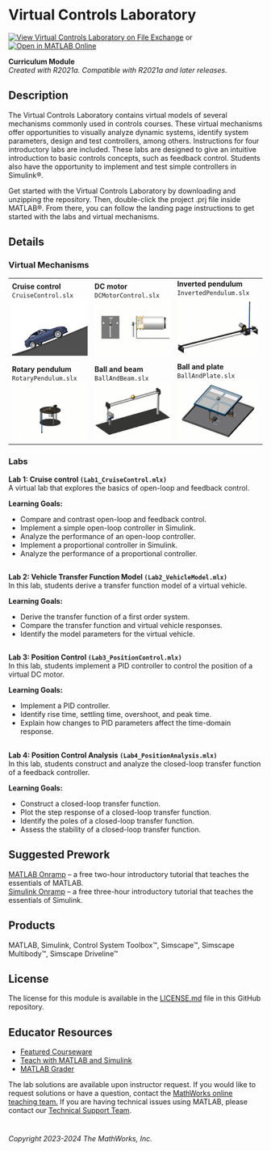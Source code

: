 # Virtual Controls Laboratory 
[![View Virtual Controls Laboratory on File Exchange](https://www.mathworks.com/matlabcentral/images/matlab-file-exchange.svg)](https://www.mathworks.com/matlabcentral/fileexchange/100064-virtual-hardware-and-labs-for-controls?s_tid=ta_fx_results) or [![Open in MATLAB Online](https://www.mathworks.com/images/responsive/global/open-in-matlab-online.svg)](https://matlab.mathworks.com/open/github/v1?repo=MathWorks-Teaching-Resources/Virtual-Controls-Laboratory&project=VirtualControlsLaboratory.prj)  

**Curriculum Module**  
_Created with R2021a. Compatible with R2021a and later releases._  

## Description ##
The Virtual Controls Laboratory contains virtual models of several mechanisms commonly used in controls courses. These virtual mechanisms offer opportunities to visually analyze dynamic systems, identify system parameters, design and test controllers, among others. Instructions for four introductory labs are included. These labs are designed to give an intuitive introduction to basic controls concepts, such as feedback control. Students also have the opportunity to implement and test simple controllers in Simulink&reg;.

Get started with the Virtual Controls Laboratory by downloading and unzipping the repository. Then, double-click the project .prj file inside MATLAB&reg;. From there, you can follow the landing page instructions to get started with the labs and virtual mechanisms.

## Details ##

### Virtual Mechanisms ###
<table>
<tr>
    <td width=290>
        <b>Cruise control</b>
        <br><code>CruiseControl.slx</code>
        <img src = "./SupportingFiles/gifs/vehiclecover.png" alt="Vehicle animation" width=250>
    </td>
    <td width=290>
        <b>DC motor</b>
        <br><code>DCMotorControl.slx</code>
        <img src = "./SupportingFiles/gifs/dcmotor.gif" alt="DC motor animation" width=250>
    </td>
    <td width=290>
        <b>Inverted pendulum</b>
        <br><code>InvertedPendulum.slx</code>
        <img src = "./SupportingFiles/gifs/invertedpendulum.gif" alt="Inverted pendulum animation" width=250>
    </td>
</tr>
<tr>
    <td width=290>
        <b>Rotary pendulum</b>
        <br><code>RotaryPendulum.slx</code>
        <img src = "./SupportingFiles/gifs/rotarypendulum.gif" alt="Rotary pendulum animation" width=250>
    </td>
    <td width=290>
        <b>Ball and beam</b>
        <br><code>BallAndBeam.slx</code>
        <img src = "./SupportingFiles/gifs/ballbeam.gif" alt="Ball and beam animation" width=250>
    </td>
    <td width=290>
        <b>Ball and plate</b>
        <br><code>BallAndPlate.slx</code>
        <img src = "./SupportingFiles/gifs/ballplate.gif" alt="Ball and plate animation" width=250>
    </td>
</tr>
</table>


### Labs ###
**Lab 1: Cruise control `(Lab1_CruiseControl.mlx)`**  
A virtual lab that explores the basics of open-loop and feedback control. 

**Learning Goals:**
- Compare and contrast open-loop and feedback control.
- Implement a simple open-loop controller in Simulink.
- Analyze the performance of an open-loop controller.
- Implement a proportional controller in Simulink.
- Analyze the performance of a proportional controller.

## ##
**Lab 2: Vehicle Transfer Function Model `(Lab2_VehicleModel.mlx)`**  
In this lab, students derive a transfer function model of a virtual vehicle. 

**Learning Goals:**
- Derive the transfer function of a first order system.
- Compare the transfer function and virtual vehicle responses.
- Identify the model parameters for the virtual vehicle.

## ##
**Lab 3: Position Control `(Lab3_PositionControl.mlx)`**  
In this lab, students implement a PID controller to control the position of a virtual DC motor.

**Learning Goals:**
- Implement a PID controller.
- Identify rise time, settling time, overshoot, and peak time.
- Explain how changes to PID parameters affect the time-domain response.

## ##
**Lab 4: Position Control Analysis `(Lab4_PositionAnalysis.mlx)`**  
In this lab, students construct and analyze the closed-loop transfer function of a feedback controller.

**Learning Goals:**
- Construct a closed-loop transfer function.
- Plot the step response of a closed-loop transfer function.
- Identify the poles of a closed-loop transfer function.
- Assess the stability of a closed-loop transfer function.

## Suggested Prework ##
[MATLAB Onramp](https://matlabacademy.mathworks.com/details/matlab-onramp/gettingstarted) – a free two-hour introductory tutorial that teaches the essentials of MATLAB.
<br>
[Simulink Onramp](https://matlabacademy.mathworks.com/details/simulink-onramp/simulink) – a free three-hour introductory tutorial that teaches the essentials of Simulink.

## Products ##
MATLAB, Simulink, Control System Toolbox&trade;, Simscape&trade;, Simscape Multibody&trade;, Simscape Driveline&trade;

## License ##
The license for this module is available in the [LICENSE.md](license.md) file in this GitHub repository.

## Educator Resources ##
* [Featured Courseware](https://www.mathworks.com/academia/courseware/course-materials.html)
* [Teach with MATLAB and Simulink](https://www.mathworks.com/academia/educators.html)
* [MATLAB Grader](https://www.mathworks.com/products/matlab-grader.html)

The lab solutions are available upon instructor request. If you would like to request solutions or have a question, contact the <a href="mailto:onlineteaching@mathworks.com">MathWorks online teaching team.</a> If you are having technical issues using MATLAB, please contact our [Technical Support Team](https://www.mathworks.com/support/contact_us.html). 

# #

_Copyright 2023-2024 The MathWorks, Inc._
